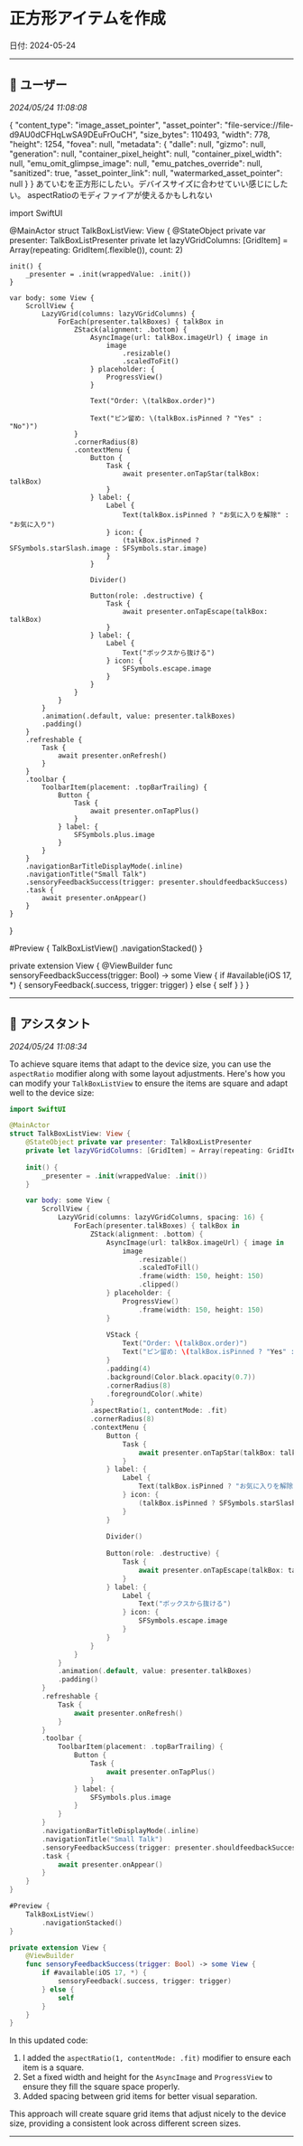 # 正方形アイテムを作成

日付: 2024-05-24

---

## 👤 ユーザー
*2024/05/24 11:08:08*

{
  "content_type": "image_asset_pointer",
  "asset_pointer": "file-service://file-d9AU0dCFHqLwSA9DEuFrOuCH",
  "size_bytes": 110493,
  "width": 778,
  "height": 1254,
  "fovea": null,
  "metadata": {
    "dalle": null,
    "gizmo": null,
    "generation": null,
    "container_pixel_height": null,
    "container_pixel_width": null,
    "emu_omit_glimpse_image": null,
    "emu_patches_override": null,
    "sanitized": true,
    "asset_pointer_link": null,
    "watermarked_asset_pointer": null
  }
}
あていむを正方形にしたい。デバイスサイズに合わせていい感じにしたい。
aspectRatioのモディファイアが使えるかもしれない

import SwiftUI

@MainActor
struct TalkBoxListView: View {
    @StateObject private var presenter: TalkBoxListPresenter
    private let lazyVGridColumns: [GridItem] = Array(repeating: GridItem(.flexible()), count: 2)
    
    init() {
        _presenter = .init(wrappedValue: .init())
    }

    var body: some View {
        ScrollView {
            LazyVGrid(columns: lazyVGridColumns) {
                ForEach(presenter.talkBoxes) { talkBox in
                    ZStack(alignment: .bottom) {
                        AsyncImage(url: talkBox.imageUrl) { image in
                            image
                                .resizable()
                                .scaledToFit()
                        } placeholder: {
                            ProgressView()
                        }
                        
                        Text("Order: \(talkBox.order)")
                        
                        Text("ピン留め: \(talkBox.isPinned ? "Yes" : "No")")
                    }
                    .cornerRadius(8)
                    .contextMenu {
                        Button {
                            Task {
                                await presenter.onTapStar(talkBox: talkBox)
                            }
                        } label: {
                            Label {
                                Text(talkBox.isPinned ? "お気に入りを解除" : "お気に入り")
                            } icon: {
                                (talkBox.isPinned ? SFSymbols.starSlash.image : SFSymbols.star.image)
                            }
                        }
                        
                        Divider()
                        
                        Button(role: .destructive) {
                            Task {
                                await presenter.onTapEscape(talkBox: talkBox)
                            }
                        } label: {
                            Label {
                                Text("ボックスから抜ける")
                            } icon: {
                                SFSymbols.escape.image
                            }
                        }
                    }
                }
            }
            .animation(.default, value: presenter.talkBoxes)
            .padding()
        }
        .refreshable {
            Task {
                await presenter.onRefresh()
            }
        }
        .toolbar {
            ToolbarItem(placement: .topBarTrailing) {
                Button {
                    Task {
                        await presenter.onTapPlus()
                    }
                } label: {
                    SFSymbols.plus.image
                }
            }
        }
        .navigationBarTitleDisplayMode(.inline)
        .navigationTitle("Small Talk")
        .sensoryFeedbackSuccess(trigger: presenter.shouldfeedbackSuccess)
        .task {
            await presenter.onAppear()
        }
    }
}

#Preview {
    TalkBoxListView()
        .navigationStacked()
}

private extension View {
    @ViewBuilder
    func sensoryFeedbackSuccess(trigger: Bool) -&gt; some View {
        if #available(iOS 17, *) {
            sensoryFeedback(.success, trigger: trigger)
        } else {
            self
        }
    }
}

---

## 🤖 アシスタント
*2024/05/24 11:08:34*

To achieve square items that adapt to the device size, you can use the `aspectRatio` modifier along with some layout adjustments. Here's how you can modify your `TalkBoxListView` to ensure the items are square and adapt well to the device size:

```swift
import SwiftUI

@MainActor
struct TalkBoxListView: View {
    @StateObject private var presenter: TalkBoxListPresenter
    private let lazyVGridColumns: [GridItem] = Array(repeating: GridItem(.flexible()), count: 2)
    
    init() {
        _presenter = .init(wrappedValue: .init())
    }

    var body: some View {
        ScrollView {
            LazyVGrid(columns: lazyVGridColumns, spacing: 16) {
                ForEach(presenter.talkBoxes) { talkBox in
                    ZStack(alignment: .bottom) {
                        AsyncImage(url: talkBox.imageUrl) { image in
                            image
                                .resizable()
                                .scaledToFill()
                                .frame(width: 150, height: 150)
                                .clipped()
                        } placeholder: {
                            ProgressView()
                                .frame(width: 150, height: 150)
                        }
                        
                        VStack {
                            Text("Order: \(talkBox.order)")
                            Text("ピン留め: \(talkBox.isPinned ? "Yes" : "No")")
                        }
                        .padding(4)
                        .background(Color.black.opacity(0.7))
                        .cornerRadius(8)
                        .foregroundColor(.white)
                    }
                    .aspectRatio(1, contentMode: .fit)
                    .cornerRadius(8)
                    .contextMenu {
                        Button {
                            Task {
                                await presenter.onTapStar(talkBox: talkBox)
                            }
                        } label: {
                            Label {
                                Text(talkBox.isPinned ? "お気に入りを解除" : "お気に入り")
                            } icon: {
                                (talkBox.isPinned ? SFSymbols.starSlash.image : SFSymbols.star.image)
                            }
                        }
                        
                        Divider()
                        
                        Button(role: .destructive) {
                            Task {
                                await presenter.onTapEscape(talkBox: talkBox)
                            }
                        } label: {
                            Label {
                                Text("ボックスから抜ける")
                            } icon: {
                                SFSymbols.escape.image
                            }
                        }
                    }
                }
            }
            .animation(.default, value: presenter.talkBoxes)
            .padding()
        }
        .refreshable {
            Task {
                await presenter.onRefresh()
            }
        }
        .toolbar {
            ToolbarItem(placement: .topBarTrailing) {
                Button {
                    Task {
                        await presenter.onTapPlus()
                    }
                } label: {
                    SFSymbols.plus.image
                }
            }
        }
        .navigationBarTitleDisplayMode(.inline)
        .navigationTitle("Small Talk")
        .sensoryFeedbackSuccess(trigger: presenter.shouldfeedbackSuccess)
        .task {
            await presenter.onAppear()
        }
    }
}

#Preview {
    TalkBoxListView()
        .navigationStacked()
}

private extension View {
    @ViewBuilder
    func sensoryFeedbackSuccess(trigger: Bool) -> some View {
        if #available(iOS 17, *) {
            sensoryFeedback(.success, trigger: trigger)
        } else {
            self
        }
    }
}
```

In this updated code:

1. I added the `aspectRatio(1, contentMode: .fit)` modifier to ensure each item is a square.
2. Set a fixed width and height for the `AsyncImage` and `ProgressView` to ensure they fill the square space properly.
3. Added spacing between grid items for better visual separation.

This approach will create square grid items that adjust nicely to the device size, providing a consistent look across different screen sizes.

---
